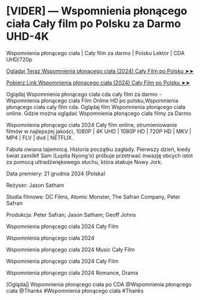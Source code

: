 # [VIDER] — Wspomnienia płonącego ciała Cały film po Polsku za Darmo UHD-4K

Wspomnienia płonącego ciała | Cały film za darmo | Polsku Lektor | CDA UHD/720p

<a href="https://love-4k.com/pl/movie/1232350/memories-of-a-burning-body-gitcodepl"> Oglądaj Teraz Wspomnienia płonącego ciała (2024) Cały Film po Polsku ➤➤  </a>

<a href="https://love-4k.com/pl/movie/1232350/memories-of-a-burning-body-gitcodepl"> Pobierz Link Wspomnienia płonącego ciała (2024) Cały Film po Polsku ➤➤ </a>

Oglądaj Wspomnienia płonącego ciała cda cały film za darmo - Wspomnienia płonącego ciała Film Online HD po polsku,Wspomnienia płonącego ciała caly film cda. Oglądaj film Wspomnienia płonącego ciała online. Gdzie można oglądać Wspomnienia płonącego ciała filmy za Darmo

Wspomnienia płonącego ciała 2024 Cały film online, strumieniowanie filmów w najlepszej jakości, 1080P | 4K UHD | 1080P HD | 720P HD | MKV | MP4 | FLV | dvd | NETFLIX.

Fabuła owiana tajemnicą. Historia początku zagłady. Pierwszy dzień, kiedy świat zamilkł! Sam (Lupita Nyong'o) próbuje przetrwać inwazję obcych istot za pomocą ultradźwiękowego słuchu, która atakuje Nowy Jork.

Data premiery: 21 grudnia 2024 (Polska)

Reżyser: Jason Satham

Studia filmowe: DC Films, Atomic Monster, The Safran Company, Peter Safran

Produkcja: Peter Safran; Jason Satham; Geoff Johns

Wspomnienia płonącego ciała 2024 Cały Film

Wspomnienia płonącego ciała 2024

Wspomnienia płonącego ciała 2024 Music Cały Film

Wspomnienia płonącego ciała 2024 Cały Film

Wspomnienia płonącego ciała 2024 Romance, Drama

[Oglądaj] Wspomnienia płonącego ciała po CDA @Wspomnienia płonącego ciała @Thanks #Wspomnienia płonącego ciała #Thanks
